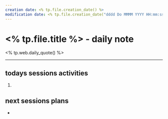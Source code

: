 ```yaml
---
creation date: <% tp.file.creation_date() %>
modification date: <% tp.file.creation_date("dddd Do MMMM YYYY HH:mm:ss") %>
---
```



# <% tp.file.title %> - daily note

<% tp.web.daily_quote() %>

---

## todays sessions activities

1.

## next sessions plans
- 